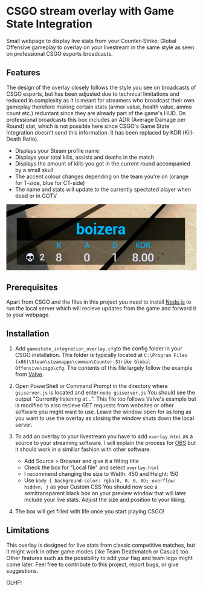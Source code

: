 # CSGO stream overlay with Game State Integration
Small webpage to display live stats from your Counter-Strike: Global Offensive gameplay to overlay on your livestream in the same style as seen on professional CSGO esports broadcasts.

## Features
The design of the overlay closely follows the style you see on broadcasts of CSGO esports, but has been adjusted due to technical limitations and reduced in complexity as it is meant for streamers who broadcast their own gameplay therefore making certain stats (armor value, health value, ammo count etc.) reduntant since they are already part of the game's HUD. 
On professional broadcasts this box includes an ADR (Average Damage per Round) stat, which is not possible here since CSGO's Game State Integration doesn't send this information. It has been replaced by KDR (Kill-Death Ratio). 

- Displays your Steam profile name
- Displays your total kills, assists and deaths in the match
- Displays the amount of kills you got in the current round accompanied by a small skull
- The accent colour changes depending on the team you're on (orange for T-side, blue for CT-side)
- The name and stats will update to the currently spectated player when dead or in GOTV

![Screenshot](overlay_preview.png)

## Prerequisites
Apart from CSGO and the files in this project you need to install [Node.js](https://nodejs.org/en/) to run the local server which will recieve updates from the game and forward it to your webpage.

## Installation 
1. Add `gamestate_integration_overlay.cfg`to the config folder in your CSGO installation. This folder is typically located at `C:\Program Files (x86)\Steam\steamapps\common\Counter-Strike Global Offensive\csgo\cfg`. The contents of this file largely follow the example from [Valve](https://developer.valvesoftware.com/wiki/Counter-Strike:_Global_Offensive_Game_State_Integration). 

2. Open PowerShell or Command Prompt in the directory where `gsiserver.js` is located and enter
`node gsiserver.js`
You should see the output "Currently listening at...". This file too follows Valve's example but is modified to also recieve GET requests from websites or other software you might want to use. Leave the window open for as long as you want to use the overlay as closing the window shuts down the local server.

3. To add an overlay to your livestream you have to add `overlay.html` as a source to your streaming software. I will explain the process for [OBS](https://obsproject.com/) but it should work in a similiar fashion with other software. 
   - Add Source > Browser and give it a fitting title
   - Check the box for "Local file" and select `overlay.html`
   - I recommend changing the size to Width: 450 and Height: 150
   - Use `body { background-color: rgba(0, 0, 0, 0); overflow: hidden; }` as your Custom CSS
You should now see a semitransparent black box on your preview window that will later include your live stats. Adjust the size and position to your liking. 

4. The box will get filled with life once you start playing CSGO! 

## Limitations
This overlay is designed for live stats from classic competitive matches, but it might work in other game modes (like Team Deathmatch or Casual) too. 
Other features such as the possibility to add your flag and team logo might come later. Feel free to contribute to this project, report bugs, or give suggestions. 

GLHF! 
